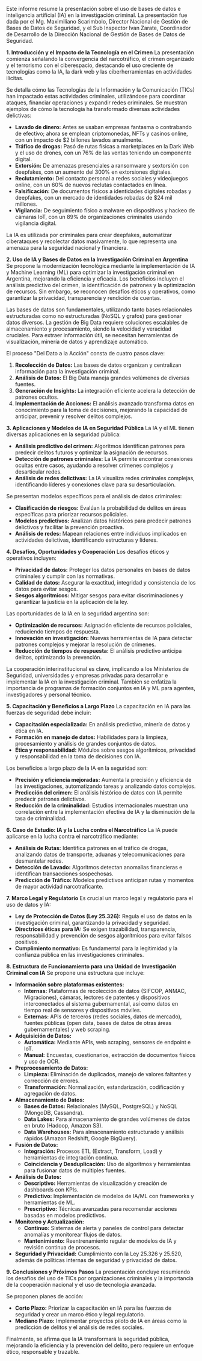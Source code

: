 Este informe resume la presentación sobre el uso de bases de datos e inteligencia artificial (IA) en la investigación criminal. La presentación fue dada por el Mg. Maximiliano Scarimbolo, Director Nacional de Gestión de Bases de Datos de Seguridad, y el Sub Inspector Ivan Zarate, Coordinador de Desarrollo de la Dirección Nacional de Gestión de Bases de Datos de Seguridad.

**1\. Introducción y el Impacto de la Tecnología en el Crimen** La presentación comienza señalando la convergencia del narcotráfico, el crimen organizado y el terrorismo con el ciberespacio, destacando el uso creciente de tecnologías como la IA, la dark web y las ciberherramientas en actividades ilícitas.

Se detalla cómo las Tecnologías de la Información y la Comunicación (TICs) han impactado estas actividades criminales, utilizándose para coordinar ataques, financiar operaciones y expandir redes criminales. Se muestran ejemplos de cómo la tecnología ha transformado diversas actividades delictivas:

* **Lavado de dinero:** Antes se usaban empresas fantasma o contrabando de efectivo; ahora se emplean criptomonedas, NFTs y casinos online, con un impacto de $2 billones lavados anualmente.  
* **Tráfico de drogas:** Pasó de rutas físicas a marketplaces en la Dark Web y el uso de drones, con un 76% de las ventas teniendo un componente digital.  
* **Extorsión:** De amenazas presenciales a ransomware y sextorsión con deepfakes, con un aumento del 300% en extorsiones digitales.  
* **Reclutamiento:** Del contacto personal a redes sociales y videojuegos online, con un 60% de nuevos reclutas contactados en línea.  
* **Falsificación:** De documentos físicos a identidades digitales robadas y deepfakes, con un mercado de identidades robadas de $24 mil millones.  
* **Vigilancia:** De seguimiento físico a malware en dispositivos y hackeo de cámaras IoT, con un 89% de organizaciones criminales usando vigilancia digital.

La IA es utilizada por criminales para crear deepfakes, automatizar ciberataques y recolectar datos masivamente, lo que representa una amenaza para la seguridad nacional y financiera.

**2\. Uso de IA y Bases de Datos en la Investigación Criminal en Argentina** Se propone la modernización tecnológica mediante la implementación de IA y Machine Learning (ML) para optimizar la investigación criminal en Argentina, mejorando la eficiencia y eficacia. Los beneficios incluyen el análisis predictivo del crimen, la identificación de patrones y la optimización de recursos. Sin embargo, se reconocen desafíos éticos y operativos, como garantizar la privacidad, transparencia y rendición de cuentas.

Las bases de datos son fundamentales, utilizando tanto bases relacionales estructuradas como no estructuradas (NoSQL y grafos) para gestionar datos diversos. La gestión de Big Data requiere soluciones escalables de almacenamiento y procesamiento, siendo la velocidad y veracidad cruciales. Para extraer información útil, se necesitan herramientas de visualización, minería de datos y aprendizaje automático.

El proceso "Del Dato a la Acción" consta de cuatro pasos clave:

1. **Recolección de Datos:** Las bases de datos organizan y centralizan información para la investigación criminal.  
2. **Análisis de Datos:** El Big Data maneja grandes volúmenes de diversas fuentes.  
3. **Generación de Insights:** La integración eficiente acelera la detección de patrones ocultos.  
4. **Implementación de Acciones:** El análisis avanzado transforma datos en conocimiento para la toma de decisiones, mejorando la capacidad de anticipar, prevenir y resolver delitos complejos.

**3\. Aplicaciones y Modelos de IA en Seguridad Pública** La IA y el ML tienen diversas aplicaciones en la seguridad pública:

* **Análisis predictivo del crimen:** Algoritmos identifican patrones para predecir delitos futuros y optimizar la asignación de recursos.  
* **Detección de patrones criminales:** La IA permite encontrar conexiones ocultas entre casos, ayudando a resolver crímenes complejos y desarticular redes.  
* **Análisis de redes delictivas:** La IA visualiza redes criminales complejas, identificando líderes y conexiones clave para su desarticulación.

Se presentan modelos específicos para el análisis de datos criminales:

* **Clasificación de riesgos:** Evalúan la probabilidad de delitos en áreas específicas para priorizar recursos policiales.  
* **Modelos predictivos:** Analizan datos históricos para predecir patrones delictivos y facilitar la prevención proactiva.  
* **Análisis de redes:** Mapean relaciones entre individuos implicados en actividades delictivas, identificando estructuras y líderes.

**4\. Desafíos, Oportunidades y Cooperación** Los desafíos éticos y operativos incluyen:

* **Privacidad de datos:** Proteger los datos personales en bases de datos criminales y cumplir con las normativas.  
* **Calidad de datos:** Asegurar la exactitud, integridad y consistencia de los datos para evitar sesgos.  
* **Sesgos algorítmicos:** Mitigar sesgos para evitar discriminaciones y garantizar la justicia en la aplicación de la ley.

Las oportunidades de la IA en la seguridad argentina son:

* **Optimización de recursos:** Asignación eficiente de recursos policiales, reduciendo tiempos de respuesta.  
* **Innovación en investigación:** Nuevas herramientas de IA para detectar patrones complejos y mejorar la resolución de crímenes.  
* **Reducción de tiempos de respuesta:** El análisis predictivo anticipa delitos, optimizando la prevención.

La cooperación interinstitucional es clave, implicando a los Ministerios de Seguridad, universidades y empresas privadas para desarrollar e implementar la IA en la investigación criminal. También se enfatiza la importancia de programas de formación conjuntos en IA y ML para agentes, investigadores y personal técnico.

**5\. Capacitación y Beneficios a Largo Plazo** La capacitación en IA para las fuerzas de seguridad debe incluir:

* **Capacitación especializada:** En análisis predictivo, minería de datos y ética en IA.  
* **Formación en manejo de datos:** Habilidades para la limpieza, procesamiento y análisis de grandes conjuntos de datos.  
* **Ética y responsabilidad:** Módulos sobre sesgos algorítmicos, privacidad y responsabilidad en la toma de decisiones con IA.

Los beneficios a largo plazo de la IA en la seguridad son:

* **Precisión y eficiencia mejoradas:** Aumenta la precisión y eficiencia de las investigaciones, automatizando tareas y analizando datos complejos.  
* **Predicción del crimen:** El análisis histórico de datos con IA permite predecir patrones delictivos.  
* **Reducción de la criminalidad:** Estudios internacionales muestran una correlación entre la implementación efectiva de IA y la disminución de la tasa de criminalidad.

**6\. Caso de Estudio: IA y la Lucha contra el Narcotráfico** La IA puede aplicarse en la lucha contra el narcotráfico mediante:

* **Análisis de Rutas:** Identifica patrones en el tráfico de drogas, analizando datos de transporte, aduanas y telecomunicaciones para desmantelar redes.  
* **Detección de Lavado:** Algoritmos detectan anomalías financieras e identifican transacciones sospechosas.  
* **Predicción de Tráfico:** Modelos predictivos anticipan rutas y momentos de mayor actividad narcotraficante.

**7\. Marco Legal y Regulatorio** Es crucial un marco legal y regulatorio para el uso de datos y IA:

* **Ley de Protección de Datos (Ley 25.326):** Regula el uso de datos en la investigación criminal, garantizando la privacidad y seguridad.  
* **Directrices éticas para IA:** Se exigen trazabilidad, transparencia, responsabilidad y prevención de sesgos algorítmicos para evitar falsos positivos.  
* **Cumplimiento normativo:** Es fundamental para la legitimidad y la confianza pública en las investigaciones criminales.

**8\. Estructura de Funcionamiento para una Unidad de Investigación Criminal con IA** Se propone una estructura que incluye:

* **Información sobre plataformas existentes:**  
  * **Internas:** Plataformas de recolección de datos (SIFCOP, ANMAC, Migraciones), cámaras, lectores de patentes y dispositivos interconectados al sistema gubernamental, así como datos en tiempo real de sensores y dispositivos móviles.  
  * **Externas:** APIs de terceros (redes sociales, datos de mercado), fuentes públicas (open data, bases de datos de otras áreas gubernamentales) y web scraping.  
* **Adquisición de Datos:**  
  * **Automática:** Mediante APIs, web scraping, sensores de endpoint e IoT.  
  * **Manual:** Encuestas, cuestionarios, extracción de documentos físicos y uso de OCR.  
* **Preprocesamiento de Datos:**  
  * **Limpieza:** Eliminación de duplicados, manejo de valores faltantes y corrección de errores.  
  * **Transformación:** Normalización, estandarización, codificación y agregación de datos.  
* **Almacenamiento de Datos:**  
  * **Bases de Datos:** Relacionales (MySQL, PostgreSQL) y NoSQL (MongoDB, Cassandra).  
  * **Data Lakes:** Para almacenamiento de grandes volúmenes de datos en bruto (Hadoop, Amazon S3).  
  * **Data Warehouses:** Para almacenamiento estructurado y análisis rápidos (Amazon Redshift, Google BigQuery).  
* **Fusión de Datos:**  
  * **Integración:** Procesos ETL (Extract, Transform, Load) y herramientas de integración continua.  
  * **Coincidencia y Desduplicación:** Uso de algoritmos y herramientas para fusionar datos de múltiples fuentes.  
* **Análisis de Datos:**  
  * **Descriptivo:** Herramientas de visualización y creación de dashboards con KPIs.  
  * **Predictivo:** Implementación de modelos de IA/ML con frameworks y herramientas de ML.  
  * **Prescriptivo:** Técnicas avanzadas para recomendar acciones basadas en modelos predictivos.  
* **Monitoreo y Actualización:**  
  * **Continuo:** Sistemas de alerta y paneles de control para detectar anomalías y monitorear flujos de datos.  
  * **Mantenimiento:** Reentrenamiento regular de modelos de IA y revisión continua de procesos.  
* **Seguridad y Privacidad:** Cumplimiento con la Ley 25.326 y 25.520, además de políticas internas de seguridad y privacidad de datos.

**9\. Conclusiones y Próximos Pasos** La presentación concluye resumiendo los desafíos del uso de TICs por organizaciones criminales y la importancia de la cooperación nacional y el uso de tecnología avanzada.

Se proponen planes de acción:

* **Corto Plazo:** Priorizar la capacitación en IA para las fuerzas de seguridad y crear un marco ético y legal regulatorio.  
* **Mediano Plazo:** Implementar proyectos piloto de IA en áreas como la predicción de delitos y el análisis de redes sociales.

Finalmente, se afirma que la IA transformará la seguridad pública, mejorando la eficiencia y la prevención del delito, pero requiere un enfoque ético, responsable y trazable.

